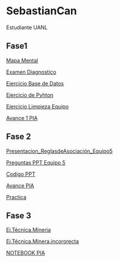 # SebastianCan
Estudiante UANL

## Fase1
[Mapa Mental](https://github.com/SebastianCanizales/SebastianCan/blob/main/MapaMental_1_1842108.pdf)

[Examen Diagnostico](https://github.com/SebastianCanizales/SebastianCan/blob/main/Examen%20diagnostico.pdf)

[Ejercicio Base de Datos](https://github.com/KatiaOrtiz20/Mineria_de_datos/blob/main/Equipo5-%20Ejercicio%20Base%20de%20Datos.pdf)

[Ejercicio de Pyhton](https://github.com/SebastianCanizales/SebastianCan/blob/main/Ej_Python_1842108.ipynb)

[Ejercicio Limpieza Equipo](https://github.com/KatiaOrtiz20/Mineria_de_datos/blob/main/Ej_Limpieza_Equipo5.ipynb)

[Avance 1 PIA](https://github.com/KatiaOrtiz20/Mineria_de_datos/blob/main/Avance1_PIA_Equipo5.ipynb)

## Fase 2
[Presentacion_ReglasdeAsociación_Equipo5](https://github.com/KatiaOrtiz20/Mineria_de_datos/blob/main/Presentaci%C3%B3n_ReglasdeAsociaci%C3%B3n_Equipo5.pdf)

[Preguntas PPT Equipo 5](https://github.com/SebastianCanizales/SebastianCan/blob/main/Preguntas_Equipo5.pdf)

[Codigo PPT](https://github.com/lluviaeliiza/Mineria-de-Datos/blob/main/C%C3%B3digo_de_la_presentaci%C3%B3n.ipynb)

[Avance PIA](https://github.com/lluviaeliiza/Mineria-de-Datos/blob/main/Segundo_Avance_PIA.ipynb)

[Practica](https://github.com/KatiaOrtiz20/Mineria_de_datos/blob/main/Pr%C3%A1ctica_Visualizaci%C3%B3n.ipynb)

## Fase 3

[Ej.Técnica.Mineria](https://github.com/SebastianCanizales/SebastianCan/blob/main/Ej_Tecnicas_Mineria.ipynb)

[Ej.Técnica.Minera.incororecta](https://github.com/SebastianCanizales/SebastianCan/blob/main/Ejercicio_de_t%C3%A9cnicas_de_miner%C3%ADa%201era%20base%20(no%20correcta).ipynb)

[NOTEBOOK PIA](https://github.com/KatiaOrtiz20/Mineria_de_datos/blob/main/PREDICCI%C3%93N_DE_INSUFICIENCIA_CARDIACA.ipynb)
